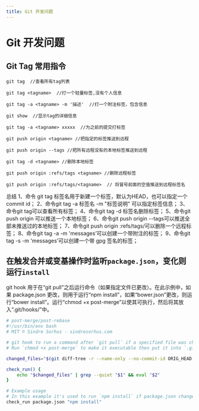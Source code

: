 ```yaml
---
title: Git 开发问题
---
```


# Git 开发问题

## Git Tag 常用指令

```shell
git tag  //查看所有tag列表

git tag <tagname>  //打一个轻量标签,没有个人信息

git tag -a <tagname> -m '描述'  //打一个附注标签，包含信息

git show  //显示tag的详细信息

git tag -a <tagname> xxxxx  //为之前的提交打标签 

git push origin <tagname> //把指定的标签推送到远程

git push origin --tags //把所有远程没有的本地标签推送到远程

git tag -d <tagname> //删除本地标签

git push origin :refs/tags <tagname> //删除远程标签

git push origin :refs/tags/<tagname>  // 将冒号前面的空值推送到远程标签名
```

总结
1、命令 git tag 标签名用于新建一个标签，默认为HEAD，也可以指定一个commit id；
2、命令git tag -a 标签名 -m "标签说明" 可以指定标签信息；
3、命令git tag可以查看所有标签；
4、命令git tag -d 标签名删除标签；
5、命令git push origin 可以推送一个本地标签；
6、命令git push origin --tags可以推送全部未推送过的本地标签；
7、命令git push origin :refs/tags/可以删除一个远程标签；
8、命令git tag -a -m 'messages’可以创建一个带附注的标签；
9、命令git tag -s -m 'messages’可以创建一个带 gpg 签名的标签；

## 在触发合并或变基操作时监听`package.json`，变化则运行`install`

git hook 用于在“git pull”之后运行命令（如果指定文件已更改）。在此示例中，如果 package.json 更改，则用于运行“npm install”，如果“bower.json”更改，则运行“bower install”。运行“chmod +x post-merge”以使其可执行，然后将其放入“.git/hooks/”中。

```bash
# post-merge/post-rebase
#!/usr/bin/env bash
# MIT © Sindre Sorhus - sindresorhus.com

# git hook to run a command after `git pull` if a specified file was changed
# Run `chmod +x post-merge` to make it executable then put it into `.git/hooks/`.

changed_files="$(git diff-tree -r --name-only --no-commit-id ORIG_HEAD HEAD)"

check_run() {
	echo "$changed_files" | grep --quiet "$1" && eval "$2"
}

# Example usage
# In this example it's used to run `npm install` if package.json changed
check_run package.json "npm install"
```